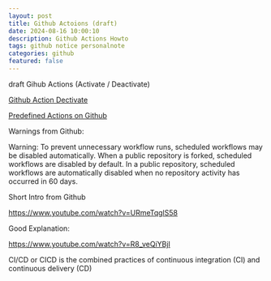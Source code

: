 ```yaml
---
layout: post
title: Github Actoions (draft) 
date: 2024-08-16 10:00:10
description: Github Actions Howto
tags: github notice personalnote
categories: github
featured: false
---
```


draft 
Gihub Actions (Activate / Deactivate)

[Github Action Dectivate]: https://docs.github.com/en/actions/managing-workflow-runs-and-deployments/managing-workflow-runs/disabling-and-enabling-a-workflow "https://docs.github.com/en/actions/managing-workflow-runs-and-deployments/managing-workflow-runs/disabling-and-enabling-a-workflow"
[Github Action Dectivate]


[Predefined Actions on Github]: https://www.github.com/actions "https://www.github.com/actions"
[Predefined Actions on Github]


Warnings from Github:

Warning: To prevent unnecessary workflow runs, scheduled workflows may be disabled automatically. When a public 
repository is forked, scheduled workflows are disabled by default. In a public repository, scheduled workflows are 
automatically disabled when no repository activity has occurred in 60 days.


Short Intro from Github

https://www.youtube.com/watch?v=URmeTqglS58


Good Explanation:

https://www.youtube.com/watch?v=R8_veQiYBjI
 
CI/CD or CICD is the combined practices of continuous integration (CI) and continuous delivery (CD)